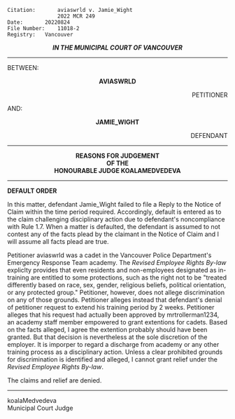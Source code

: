 	Citation:       aviaswrld v. Jamie_Wight
                	2022 MCR 249
	Date:		20220824
	File Number:	11018-2
	Registry:	Vancouver

<p align="center"><b><i>IN THE MUNICIPAL COURT OF VANCOUVER</b></i>

---

BETWEEN:
<p align="center"><b>		AVIASWRLD			</b>
<p align="right">		PETITIONER
<p>				AND:
<p align="center"><b>		JAMIE_WIGHT			</b>
<p align="right">		DEFENDANT	

---

<p align="center">		
		<b>		REASONS FOR JUDGEMENT
<br>				OF THE
<br>				HONOURABLE JUDGE KOALAMEDVEDEVA

</b>
	
---

**DEFAULT ORDER**
	
In this matter, defendant Jamie_Wight failed to file a Reply to the Notice of Claim within the time period required. Accordingly, default is entered as to the claim challenging disciplinary action due to defendant's noncompliance with Rule 1.7. When a matter is defaulted, the defendant is assumed to not contest any of the facts plead by the claimant in the Notice of Claim and I will assume all facts plead are true.
  
Petitioner aviaswrld was a cadet in the Vancouver Police Department's Emergency Response Team academy. The *Revised Employee Rights By-law* expliclty provides that even residents and non-employees designated as in-training are entitled to some protections, such as the right not to be "treated differently based on race, sex, gender, religious beliefs, political orientation, or any protected group." Petitioner, however, does not allege discrimination on any of those grounds. Petitioner alleges instead that defendant's denial of petitioner request to extend his training period by 2 weeks. Petitioner alleges that his request had actually been approved by mrtrollerman1234, an academy staff member empowered to grant extentions for cadets. Based on the facts alleged, I agree the extention probably should have been granted. But that decision is nevertheless at the sole discretion of the employer. It is imporper to regard a discharge from academy or any other training process as a disciplinary action. Unless a clear prohibited grounds for discrimination is identified and alleged, I cannot grant relief under the *Revised Employee Rights By-law*. 
  
The claims and relief are denied.
	
---
	
koalaMedvedeva <br>
Municipal Court Judge
